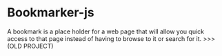 # Bookmarker-js
A bookmark is a place holder for a web page that will allow you quick access to that page instead of having to browse to it or search for it. >>> (OLD PROJECT)
